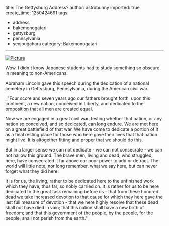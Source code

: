 title: The Gettysburg Address?
author: astrobunny
imported: true
create_time: 1250424691
tags:
- address
- bakemonogatari
- gettysburg
- pennsylvania
- senjougahara
category: Bakemonogatari
---
 [![](wp-uploads/2009/08/wpid-gg-bakemonogatari-06-c0d344d1-2-500x281.jpg "Picture")](/images/wp-uploads/2009/08/wpid-gg-bakemonogatari-06-c0d344d1-2.jpg)  
  
Wow. I didn't know Japanese students had to study something so obscure in meaning to non-Americans.   
<!--more-->  
Abraham Lincoln gave this speech during the dedication of a national cemetery in Gettysburg, Pennsylvania, during the American civil war.  
  
_"Four score and seven years ago our fathers brought forth, upon this continent, a new nation, conceived in Liberty, and dedicated to the proposition that all men are created equal.   
  
Now we are engaged in a great civil war, testing whether that nation, or any nation so conceived, and so dedicated, can long endure. We are met here on a great battlefield of that war. We have come to dedicate a portion of it as a final resting place for those who here gave their lives that that nation might live. It is altogether fitting and proper that we should do this.   
  
But in a larger sense we can not dedicate - we can not consecrate - we can not hallow this ground. The brave men, living and dead, who struggled, here, have consecrated it far above our poor power to add or detract. The world will little note, nor long remember, what we say here, but can never forget what they did here.   
  
It is for us, the living, rather to be dedicated here to the unfinished work which they have, thus far, so nobly carried on. It is rather for us to be here dedicated to the great task remaining before us - that from these honored dead we take increased devotion to that cause for which they here gave the last full measure of devotion - that we here highly resolve that these dead shall not have died in vain; that this nation shall have a new birth of freedom; and that this government of the people, by the people, for the people, shall not perish from the earth."_   
  